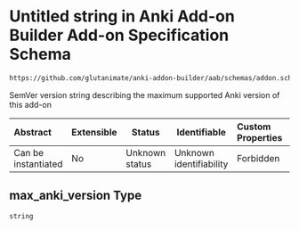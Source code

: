# Untitled string in Anki Add-on Builder Add-on Specification Schema

```txt
https://github.com/glutanimate/anki-addon-builder/aab/schemas/addon.schema.json#/properties/max_anki_version
```

SemVer version string describing the maximum supported Anki version of this add-on


| Abstract            | Extensible | Status         | Identifiable            | Custom Properties | Additional Properties | Access Restrictions | Defined In                                                                        |
| :------------------ | ---------- | -------------- | ----------------------- | :---------------- | --------------------- | ------------------- | --------------------------------------------------------------------------------- |
| Can be instantiated | No         | Unknown status | Unknown identifiability | Forbidden         | Allowed               | none                | [addon.schema.json\*](../../aab/schemas/addon.schema.json "open original schema") |

## max_anki_version Type

`string`
